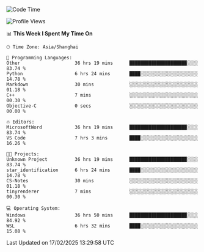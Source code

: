 <!--START_SECTION:waka-->
![Code Time](http://img.shields.io/badge/Code%20Time-2%2C300%20hrs%2038%20mins-blue)

![Profile Views](http://img.shields.io/badge/Profile%20Views-3-blue)

📊 **This Week I Spent My Time On** 

```text
🕑︎ Time Zone: Asia/Shanghai

💬 Programming Languages: 
Other                    36 hrs 19 mins      █████████████████████░░░░   83.74 % 
Python                   6 hrs 24 mins       ████░░░░░░░░░░░░░░░░░░░░░   14.78 % 
Markdown                 30 mins             ░░░░░░░░░░░░░░░░░░░░░░░░░   01.18 % 
C++                      7 mins              ░░░░░░░░░░░░░░░░░░░░░░░░░   00.30 % 
Objective-C              0 secs              ░░░░░░░░░░░░░░░░░░░░░░░░░   00.00 % 

🔥 Editors: 
MicrosoftWord            36 hrs 19 mins      █████████████████████░░░░   83.74 % 
VS Code                  7 hrs 3 mins        ████░░░░░░░░░░░░░░░░░░░░░   16.26 % 

🐱‍💻 Projects: 
Unknown Project          36 hrs 19 mins      █████████████████████░░░░   83.74 % 
star_identification      6 hrs 24 mins       ████░░░░░░░░░░░░░░░░░░░░░   14.78 % 
CS-Notes                 30 mins             ░░░░░░░░░░░░░░░░░░░░░░░░░   01.18 % 
tinyrenderer             7 mins              ░░░░░░░░░░░░░░░░░░░░░░░░░   00.30 % 

💻 Operating System: 
Windows                  36 hrs 50 mins      █████████████████████░░░░   84.92 % 
WSL                      6 hrs 32 mins       ████░░░░░░░░░░░░░░░░░░░░░   15.08 % 
```


 Last Updated on 17/02/2025 13:29:58 UTC
<!--END_SECTION:waka-->